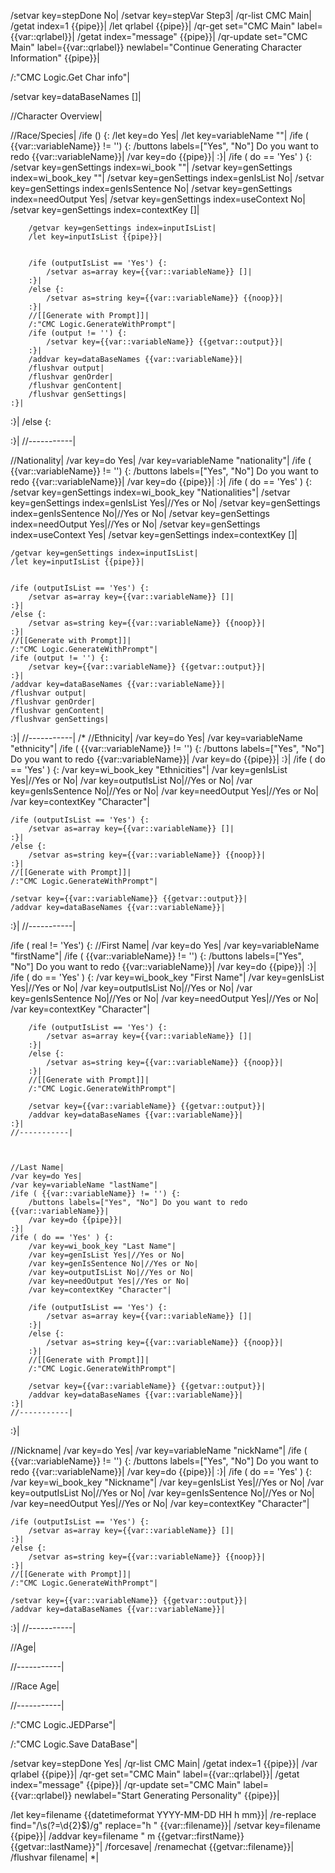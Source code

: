 /setvar key=stepDone No|
/setvar key=stepVar Step3|
/qr-list CMC Main|
/getat index=1 {{pipe}}|
/let qrlabel {{pipe}}|
/qr-get set="CMC Main" label={{var::qrlabel}}|
/getat index="message" {{pipe}}|
/qr-update set="CMC Main" label={{var::qrlabel}} newlabel="Continue Generating Character Information" {{pipe}}|

/:"CMC Logic.Get Char info"|

/setvar key=dataBaseNames []|

//Character Overview|

//Race/Species|
/ife () {:
	/let key=do Yes|
	/let key=variableName ""|
	/ife ( {{var::variableName}} != '') {:
		/buttons labels=["Yes", "No"] Do you want to redo {{var::variableName}}|
		/var key=do {{pipe}}|
	:}|
	/ife ( do == 'Yes' ) {:
		/setvar key=genSettings index=wi_book ""|
		/setvar key=genSettings index=wi_book_key ""|
		/setvar key=genSettings index=genIsList No|
		/setvar key=genSettings index=genIsSentence No|
		/setvar key=genSettings index=needOutput Yes|
		/setvar key=genSettings index=useContext No|
		/setvar key=genSettings index=contextKey []|
		
		/getvar key=genSettings index=inputIsList|
		/let key=inputIsList {{pipe}}|
		
		
		/ife (outputIsList == 'Yes') {:
			/setvar as=array key={{var::variableName}} []|
		:}|
		/else {:
			/setvar as=string key={{var::variableName}} {{noop}}|
		:}|
		//[[Generate with Prompt]]|
		/:"CMC Logic.GenerateWithPrompt"|
		/ife (output != '') {:
			/setvar key={{var::variableName}} {{getvar::output}}|
		:}|
		/addvar key=dataBaseNames {{var::variableName}}|
		/flushvar output|
		/flushvar genOrder|
		/flushvar genContent|
		/flushvar genSettings|
	:}|
:}|
/else {:
	
:}|
//-----------|

//Nationality|
/var key=do Yes|
/var key=variableName "nationality"|
/ife ( {{var::variableName}} != '') {:
	/buttons labels=["Yes", "No"] Do you want to redo {{var::variableName}}|
	/var key=do {{pipe}}|
:}|
/ife ( do == 'Yes' ) {:
	/setvar key=genSettings index=wi_book_key "Nationalities"|
	/setvar key=genSettings index=genIsList Yes|//Yes or No|
	/setvar key=genSettings index=genIsSentence No|//Yes or No|
	/setvar key=genSettings index=needOutput Yes|//Yes or No|
	/setvar key=genSettings index=useContext Yes|
	/setvar key=genSettings index=contextKey []|
	
	
	/getvar key=genSettings index=inputIsList|
	/let key=inputIsList {{pipe}}|
	
	
	/ife (outputIsList == 'Yes') {:
		/setvar as=array key={{var::variableName}} []|
	:}|
	/else {:
		/setvar as=string key={{var::variableName}} {{noop}}|
	:}|
	//[[Generate with Prompt]]|
	/:"CMC Logic.GenerateWithPrompt"|
	/ife (output != '') {:
		/setvar key={{var::variableName}} {{getvar::output}}|
	:}|
	/addvar key=dataBaseNames {{var::variableName}}|
	/flushvar output|
	/flushvar genOrder|
	/flushvar genContent|
	/flushvar genSettings|
:}|
//-----------|
/*
//Ethnicity|
/var key=do Yes|
/var key=variableName "ethnicity"|
/ife ( {{var::variableName}} != '') {:
	/buttons labels=["Yes", "No"] Do you want to redo {{var::variableName}}|
	/var key=do {{pipe}}|
:}|
/ife ( do == 'Yes' ) {:
	/var key=wi_book_key "Ethnicities"|
	/var key=genIsList Yes|//Yes or No|
	/var key=outputIsList No|//Yes or No|
	/var key=genIsSentence No|//Yes or No|
	/var key=needOutput Yes|//Yes or No|
	/var key=contextKey "Character"|
	
	
	/ife (outputIsList == 'Yes') {:
		/setvar as=array key={{var::variableName}} []|
	:}|
	/else {:
		/setvar as=string key={{var::variableName}} {{noop}}|
	:}|
	//[[Generate with Prompt]]|
	/:"CMC Logic.GenerateWithPrompt"|
	
	/setvar key={{var::variableName}} {{getvar::output}}|
	/addvar key=dataBaseNames {{var::variableName}}|
:}|
//-----------|


/ife ( real != 'Yes') {:
	//First Name|
	/var key=do Yes|
	/var key=variableName "firstName"|
	/ife ( {{var::variableName}} != '') {:
		/buttons labels=["Yes", "No"] Do you want to redo {{var::variableName}}|
		/var key=do {{pipe}}|
	:}|
	/ife ( do == 'Yes' ) {:
		/var key=wi_book_key "First Name"|
		/var key=genIsList Yes|//Yes or No|
		/var key=outputIsList No|//Yes or No|
		/var key=genIsSentence No|//Yes or No|
		/var key=needOutput Yes|//Yes or No|
		/var key=contextKey "Character"|
		
		/ife (outputIsList == 'Yes') {:
			/setvar as=array key={{var::variableName}} []|
		:}|
		/else {:
			/setvar as=string key={{var::variableName}} {{noop}}|
		:}|
		//[[Generate with Prompt]]|
		/:"CMC Logic.GenerateWithPrompt"|
		
		/setvar key={{var::variableName}} {{getvar::output}}|
		/addvar key=dataBaseNames {{var::variableName}}|
	:}|
	//-----------|
	
	
	
	//Last Name|
	/var key=do Yes|
	/var key=variableName "lastName"|
	/ife ( {{var::variableName}} != '') {:
		/buttons labels=["Yes", "No"] Do you want to redo {{var::variableName}}|
		/var key=do {{pipe}}|
	:}|
	/ife ( do == 'Yes' ) {:
		/var key=wi_book_key "Last Name"|
		/var key=genIsList Yes|//Yes or No|
		/var key=genIsSentence No|//Yes or No|
		/var key=outputIsList No|//Yes or No|
		/var key=needOutput Yes|//Yes or No|
		/var key=contextKey "Character"|
		
		/ife (outputIsList == 'Yes') {:
			/setvar as=array key={{var::variableName}} []|
		:}|
		/else {:
			/setvar as=string key={{var::variableName}} {{noop}}|
		:}|
		//[[Generate with Prompt]]|
		/:"CMC Logic.GenerateWithPrompt"|
		
		/setvar key={{var::variableName}} {{getvar::output}}|
		/addvar key=dataBaseNames {{var::variableName}}|
	:}|
	//-----------|
:}|

//Nickname|
/var key=do Yes|
/var key=variableName "nickName"|
/ife ( {{var::variableName}} != '') {:
	/buttons labels=["Yes", "No"] Do you want to redo {{var::variableName}}|
	/var key=do {{pipe}}|
:}|
/ife ( do == 'Yes' ) {:
	/var key=wi_book_key "Nickname"|
	/var key=genIsList Yes|//Yes or No|
	/var key=outputIsList No|//Yes or No|
	/var key=genIsSentence No|//Yes or No|
	/var key=needOutput Yes|//Yes or No|
	/var key=contextKey "Character"|
	
	
	/ife (outputIsList == 'Yes') {:
		/setvar as=array key={{var::variableName}} []|
	:}|
	/else {:
		/setvar as=string key={{var::variableName}} {{noop}}|
	:}|
	//[[Generate with Prompt]]|
	/:"CMC Logic.GenerateWithPrompt"|
	
	/setvar key={{var::variableName}} {{getvar::output}}|
	/addvar key=dataBaseNames {{var::variableName}}|
:}|
//-----------|

//Age|

//-----------|

//Race Age|

//-----------|

/:"CMC Logic.JEDParse"|

/:"CMC Logic.Save DataBase"|

/setvar key=stepDone Yes|
/qr-list CMC Main|
/getat index=1 {{pipe}}|
/var qrlabel {{pipe}}|
/qr-get set="CMC Main" label={{var::qrlabel}}|
/getat index="message" {{pipe}}|
/qr-update set="CMC Main" label={{var::qrlabel}} newlabel="Start Generating Personality" {{pipe}}|

/let key=filename {{datetimeformat YYYY-MM-DD HH h mm}}|
/re-replace find="/\s(?=\d{2}$)/g" replace="h " {{var::filename}}|
/setvar key=filename {{pipe}}|
/addvar key=filename " m {{getvar::firstName}} {{getvar::lastName}}"|
/forcesave|
/renamechat {{getvar::filename}}|
/flushvar filename|
*|